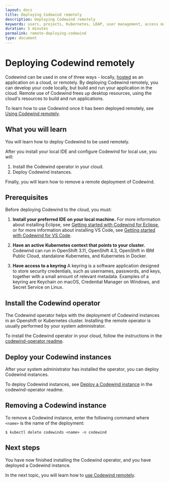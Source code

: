 ```yaml
---
layout: docs
title: Deploying Codewind remotely
description: Deploying Codewind remotely
keywords: users, projects, Kubernetes, LDAP, user management, access management, login, deployment, pod, security, securing cloud connection, remote deployment of Codewind
duration: 5 minutes
permalink: remote-deploying-codewind
type: document
---
```


# Deploying Codewind remotely

Codewind can be used in one of three ways - locally, [hosted](./che-installinfo.html) as an application on a cloud, or remotely. By deploying Codewind remotely, you can develop your code locally, but build and run your application in the cloud. Remote use of Codewind frees up desktop resources, using the cloud's resources to build and run applications. 

To learn how to use Codewind once it has been deployed remotely, see [Using Codewind remotely](remote-codewind-overview.html).

## What you will learn

You will learn how to deploy Codewind to be used remotely. 

After you install your local IDE and configure Codewind for local use, you will:

1. Install the Codewind operator in your cloud.
2. Deploy Codewind instances. 

Finally, you will learn how to remove a remote deployment of Codewind.

## Prerequisites

Before deploying Codewind to the cloud, you must:

1. **Install your preferred IDE on your local machine.** For more information about installing Eclipse, see [Getting started with Codewind for Eclipse](eclipse-getting-started.html), or for more information about installing VS Code, see [Getting started with Codewind for VS Code](vsc-getting-started.html).

2. **Have an active Kubernetes context that points to your cluster.** Codewind can run in OpenShift 3.11, OpenShift 4.3, OpenShift in IBM Public Cloud, standalone Kubernetes, and Kubernetes in Docker.

3. **Have access to a keyring** A keyring is a software application designed to store security credentials, such as usernames, passwords, and keys, together with a small amount of relevant metadata. Examples of a keyring are Keychain on macOS, Credential Manager on Windows, and Secret Service on Linux.

## Install the Codewind operator

The Codewind operator helps with the deployment of Codewind instances in an Openshift or Kubernetes cluster. Installing the remote operator is usually performed by your system administrator. 

To install the Codewind operator in your cloud, follow the instructions in the [codewind-operator readme](https://github.com/eclipse/codewind-operator/blob/master/README.md).

## Deploy your Codewind instances

After your system administrator has installed the operator, you can deploy Codewind instances. 

To deploy Codewind instances, see [Deploy a Codewind instance](https://github.com/eclipse/codewind-operator/blob/master/README.md#deploy-a-codewind-instance) in the codewind-operator readme.

## Removing a Codewind instance

To remove a Codewind instance, enter the following command where `<name>` is the name of the deployment: 

`$ kubectl delete codewinds <name> -n codewind`

## Next steps

You have now finished installing the Codewind operator, and you have deployed a Codewind instance. 

In the next topic, you will learn how to [use Codewind remotely](./remote-codewind-overview.html).
